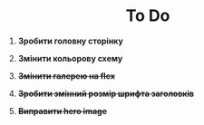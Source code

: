 <h1 align="center">
  To Do
</h1>

1.  **Зробити головну сторінку**

2.  **Змінити кольорову схему**

3.  **~~Змінити галерею на flex~~**

4.  **~~Зробити змінний розмір шрифта заголовків~~**

5. **~~Виправити hero image~~**

